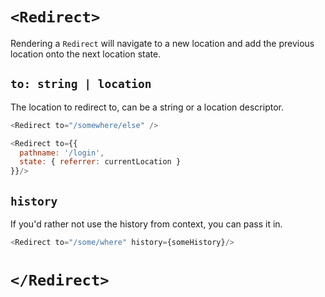 # `<Redirect>`

Rendering a `Redirect` will navigate to a new location and add the
previous location onto the next location state.


## `to: string | location`

The location to redirect to, can be a string or a location descriptor.

```js
<Redirect to="/somewhere/else" />

<Redirect to={{
  pathname: '/login',
  state: { referrer: currentLocation }
}}/>
```

## `history`

If you'd rather not use the history from context, you can pass it in.

```js
<Redirect to="/some/where" history={someHistory}/>
```

# `</Redirect>`
